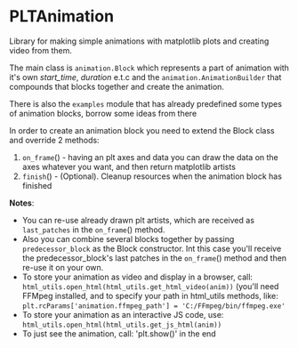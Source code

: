 # PLTAnimation

Library for making simple animations with matplotlib plots and creating video from them.

The main class is `animation.Block` which represents a part of animation with it's own *start_time*, *duration* e.t.c and the `animation.AnimationBuilder` that compounds that blocks together and create the animation.

There is also the `examples` module that has already predefined some types of animation blocks, borrow some ideas from there

In order to create an animation block you need to extend the Block class and override 2 methods:

1. `on_frame`() - having an plt axes and data you can draw the data on the axes whatever you want, and then return matplotlib artists
2. `finish`() - (Optional). Cleanup resources when the animation block has finished

**Notes**: 
* You can re-use already drawn plt artists, which are received as `last_patches` in the `on_frame`() method. 
* Also you can combine several blocks together by passing `predecessor_block` as the Block constructor. Int this case you'll receive the predecessor_block's last patches in the `on_frame`() method and then re-use it on your own.
* To store your animation as video and display in a browser, call: `html_utils.open_html(html_utils.get_html_video(anim))` (you'll need FFMpeg installed, and to specify your path in  html_utils methods, like:  `plt.rcParams['animation.ffmpeg_path'] = 'C:/FFmpeg/bin/ffmpeg.exe'`
* To store your animation as an interactive JS code, use: `html_utils.open_html(html_utils.get_js_html(anim))`
* To just see the animation, call: 'plt.show()' in the end
